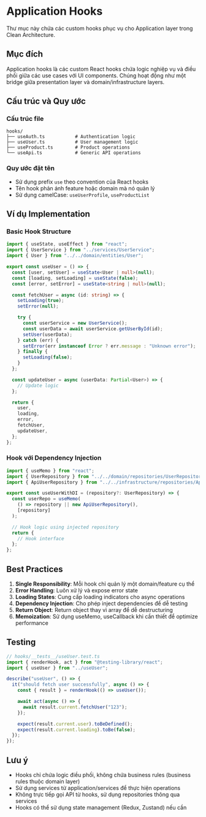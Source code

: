 # Application Hooks

Thư mục này chứa các custom hooks phục vụ cho Application layer trong Clean Architecture.

## Mục đích

Application hooks là các custom React hooks chứa logic nghiệp vụ và điều phối giữa các use cases với UI components. Chúng hoạt động như một bridge giữa presentation layer và domain/infrastructure layers.

## Cấu trúc và Quy ước

### Cấu trúc file

```
hooks/
├── useAuth.ts           # Authentication logic
├── useUser.ts           # User management logic
├── useProduct.ts        # Product operations
└── useApi.ts            # Generic API operations
```

### Quy ước đặt tên

- Sử dụng prefix `use` theo convention của React hooks
- Tên hook phản ánh feature hoặc domain mà nó quản lý
- Sử dụng camelCase: `useUserProfile`, `useProductList`

## Ví dụ Implementation

### Basic Hook Structure

```typescript
import { useState, useEffect } from "react";
import { UserService } from "../services/UserService";
import { User } from "../../domain/entities/User";

export const useUser = () => {
  const [user, setUser] = useState<User | null>(null);
  const [loading, setLoading] = useState(false);
  const [error, setError] = useState<string | null>(null);

  const fetchUser = async (id: string) => {
    setLoading(true);
    setError(null);

    try {
      const userService = new UserService();
      const userData = await userService.getUserById(id);
      setUser(userData);
    } catch (err) {
      setError(err instanceof Error ? err.message : "Unknown error");
    } finally {
      setLoading(false);
    }
  };

  const updateUser = async (userData: Partial<User>) => {
    // Update logic
  };

  return {
    user,
    loading,
    error,
    fetchUser,
    updateUser,
  };
};
```

### Hook với Dependency Injection

```typescript
import { useMemo } from "react";
import { UserRepository } from "../../domain/repositories/UserRepository";
import { ApiUserRepository } from "../../infrastructure/repositories/ApiUserRepository";

export const useUserWithDI = (repository?: UserRepository) => {
  const userRepo = useMemo(
    () => repository || new ApiUserRepository(),
    [repository]
  );

  // Hook logic using injected repository
  return {
    // Hook interface
  };
};
```

## Best Practices

1. **Single Responsibility**: Mỗi hook chỉ quản lý một domain/feature cụ thể
2. **Error Handling**: Luôn xử lý và expose error state
3. **Loading States**: Cung cấp loading indicators cho async operations
4. **Dependency Injection**: Cho phép inject dependencies để dễ testing
5. **Return Object**: Return object thay vì array để dễ destructuring
6. **Memoization**: Sử dụng useMemo, useCallback khi cần thiết để optimize performance

## Testing

```typescript
// hooks/__tests__/useUser.test.ts
import { renderHook, act } from "@testing-library/react";
import { useUser } from "../useUser";

describe("useUser", () => {
  it("should fetch user successfully", async () => {
    const { result } = renderHook(() => useUser());

    await act(async () => {
      await result.current.fetchUser("123");
    });

    expect(result.current.user).toBeDefined();
    expect(result.current.loading).toBe(false);
  });
});
```

## Lưu ý

- Hooks chỉ chứa logic điều phối, không chứa business rules (business rules thuộc domain layer)
- Sử dụng services từ application/services để thực hiện operations
- Không trực tiếp gọi API từ hooks, sử dụng repositories thông qua services
- Hooks có thể sử dụng state management (Redux, Zustand) nếu cần
